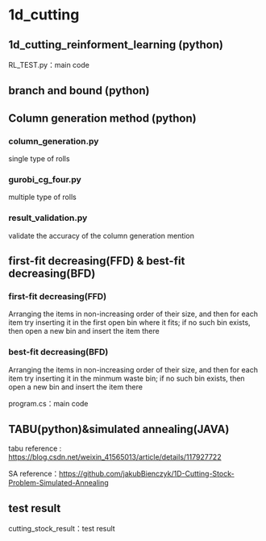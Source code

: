# 1d_cutting
## 1d_cutting_reinforment_learning (python)
RL_TEST.py：main code

## branch and bound (python) 

## Column generation method (python)

### column_generation.py 
single type of rolls

### gurobi_cg_four.py 
multiple type of rolls

### result_validation.py  
validate the accuracy of the column generation mention

##  first-fit decreasing(FFD) & best-fit decreasing(BFD) 
### first-fit decreasing(FFD)
Arranging the items in non-increasing order of their size, and then for each item try inserting it in the first open bin where it fits; if no such bin exists, then open a new bin and insert the item there

### best-fit decreasing(BFD)
Arranging the items in non-increasing order of their size, and then for each item try inserting it in the minmum waste bin; if no such bin exists, then open a new bin and insert the item there

program.cs：main code

## TABU(python)&simulated annealing(JAVA)
tabu reference : https://blog.csdn.net/weixin_41565013/article/details/117927722

SA reference：https://github.com/jakubBienczyk/1D-Cutting-Stock-Problem-Simulated-Annealing

## test result
cutting_stock_result：test result
